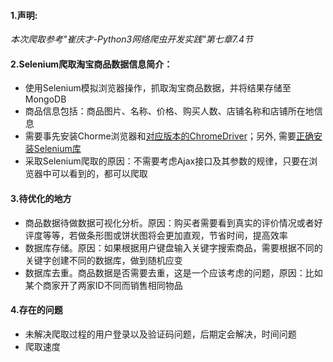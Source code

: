 #### 1.声明:
*本次爬取参考"崔庆才-Python3网络爬虫开发实践"第七章7.4节*

#### 2.Selenium爬取淘宝商品数据信息简介：
+ 使用Selenium模拟浏览器操作，抓取淘宝商品数据，并将结果存储至MongoDB
+ 商品信息包括：商品图片、名称、价格、购买人数、店铺名称和店铺所在地信息
+ 需要事先安装Chorme浏览器和[对应版本的ChromeDriver](http://chromedriver.storage.googleapis.com/index.html)；另外, 需要[正确安装Selenium库](https://www.baidu.com/s?ie=utf-8&f=8&rsv_bp=1&tn=94886267_hao_pg&wd=selenium%20%E5%AE%89%E8%A3%85&oq=Python%2520selenium%2520%25E5%25AE%2589%25E8%25A3%2585&rsv_pq=968033890000f449&rsv_t=ff28w%2F%2F3j0ZIipTUPJ2g1a13bUlLQ71Dquj0NKcSpikZQOkhVzntwnlssg%2Bun2mBGn7Chmnh&rqlang=cn&rsv_enter=1&inputT=29847&rsv_sug3=33&rsv_sug1=26&rsv_sug7=100&bs=Python%20selenium%20%E5%AE%89%E8%A3%85)
+ 采取Selenium爬取的原因：不需要考虑Ajax接口及其参数的规律，只要在浏览器中可以看到的，都可以爬取

#### 3.待优化的地方
+ 商品数据待做数据可视化分析。原因：购买者需要看到真实的评价情况或者好评度等等，若做条形图或饼状图将会更加直观，节省时间，提高效率
+ 数据库存储。原因：如果根据用户键盘输入关键字搜索商品，需要根据不同的关键字创建不同的数据库，做到随机应变
+ 数据库去重。商品数据是否需要去重，这是一个应该考虑的问题，原因：比如某个商家开了两家ID不同而销售相同物品

#### 4.存在的问题
+ 未解决爬取过程的用户登录以及验证码问题，后期定会解决，时间问题
+ 爬取速度
